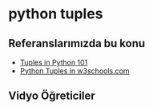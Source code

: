 # python tuples



## Referanslarımızda bu konu

 - [Tuples in Python 101](https://python101.pythonlibrary.org/chapter3_lists_dicts.html)
 - [Python Tuples in w3schools.com](https://www.w3schools.com/python/python_tuples.asp)

## Vidyo Öğreticiler







